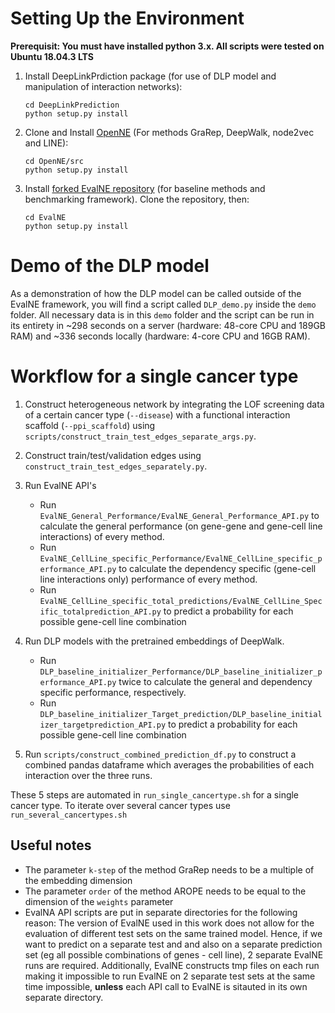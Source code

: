 # Setting Up the Environment
**Prerequisit: You must have installed python 3.x. All scripts were tested on Ubuntu 18.04.3 LTS**

1. Install DeepLinkPrdiction package (for use of DLP model and manipulation of interaction networks):
    ```
   cd DeepLinkPrediction
   python setup.py install
   ```

2. Clone and Install [OpenNE](https://github.com/thunlp/OpenNE) (For methods GraRep, DeepWalk, node2vec and LINE):
    ```
   cd OpenNE/src
   python setup.py install
   ```

3. Install [forked EvalNE repository](https://github.com/pstrybol/EvalNE) (for baseline methods and benchmarking framework). Clone the repository, then:
    ```
   cd EvalNE
   python setup.py install 
   ``` 

# Demo of the DLP model
As a demonstration of how the DLP model can be called outside of the EvalNE framework, you will find a script called
`DLP_demo.py` inside the `demo` folder. All necessary data is in this `demo` folder and the script can be run in its
entirety in ~298 seconds on a server (hardware: 48-core CPU and 189GB RAM) and ~336 seconds locally (hardware: 4-core CPU
and 16GB RAM). 

# Workflow for a **single** cancer type
1. Construct heterogeneous network by integrating the LOF screening data of a certain cancer type (`--disease`)
with a functional interaction scaffold (`--ppi_scaffold`) using `scripts/construct_train_test_edges_separate_args.py`.

2. Construct train/test/validation edges using `construct_train_test_edges_separately.py`.

3. Run EvalNE API's 
    - Run  `EvalNE_General_Performance/EvalNE_General_Performance_API.py` to calculate the general performance 
    (on gene-gene and gene-cell line interactions) of every method.
    -  Run  `EvalNE_CellLine_specific_Performance/EvalNE_CellLine_specific_performance_API.py` to calculate the 
    dependency specific (gene-cell line interactions only) performance of every method.
    - Run `EvalNE_CellLine_specific_total_predictions/EvalNE_CellLine_Specific_totalprediction_API.py` to predict a 
    probability for each possible gene-cell line combination
   
4. Run DLP models with the pretrained embeddings of DeepWalk.
    - Run `DLP_baseline_initializer_Performance/DLP_baseline_initializer_performance_API.py` twice to calculate the 
    general and dependency specific performance, respectively.
    - Run `DLP_baseline_initializer_Target_prediction/DLP_baseline_initializer_targetprediction_API.py` to predict a 
    probability for each possible gene-cell line combination

5. Run `scripts/construct_combined_prediction_df.py` to construct a combined pandas dataframe which averages the 
probabilities of each interaction over the three runs.

These 5 steps are automated in `run_single_cancertype.sh` for a single cancer type. To iterate over several
cancer types use `run_several_cancertypes.sh`


## Useful notes
- The parameter `k-step` of the method GraRep needs to be a multiple of the embedding dimension
- The parameter `order` of the method AROPE needs to be equal to the dimension of the `weights` parameter
- EvalNA API scripts are put in separate directories for the following reason: The version of EvalNE used in this work
does not allow for the evaluation of different test sets on the same trained model. Hence, if we want to predict on a separate
test and and also on a separate prediction set (eg all possible combinations of genes - cell line), 2 separate EvalNE runs
are required. Additionally, EvalNE constructs tmp files on each run making it impossible to run EvalNE on 2 separate 
test sets at the same time impossible, **unless** each API call to EvalNE is sitauted in its own separate directory.